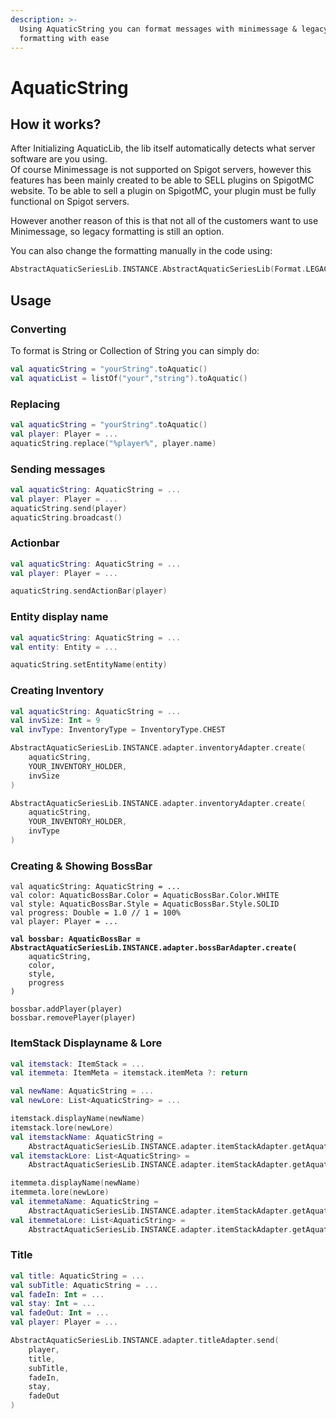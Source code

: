 ```yaml
---
description: >-
  Using AquaticString you can format messages with minimessage & legacy
  formatting with ease
---
```


# AquaticString

## How it works?

After Initializing AquaticLib, the lib itself automatically detects what server software are you using.\
Of course Minimessage is not supported on Spigot servers, however this features has been mainly created to be able to SELL plugins on SpigotMC website. To be able to sell a plugin on SpigotMC, your plugin must be fully functional on Spigot servers.

However another reason of this is that not all of the customers want to use Minimessage, so legacy formatting is still an option.

You can also change the formatting manually in the code using:

```kotlin
AbstractAquaticSeriesLib.INSTANCE.AbstractAquaticSeriesLib(Format.LEGACY)
```



## Usage

### Converting

To format is String or Collection of String you can simply do:

```kotlin
val aquaticString = "yourString".toAquatic()
val aquaticList = listOf("your","string").toAquatic()
```

### Replacing

```kotlin
val aquaticString = "yourString".toAquatic()
val player: Player = ...
aquaticString.replace("%player%", player.name)
```

### Sending messages

```kotlin
val aquaticString: AquaticString = ...
val player: Player = ...
aquaticString.send(player)
aquaticString.broadcast()
```

### Actionbar

```kotlin
val aquaticString: AquaticString = ...
val player: Player = ...

aquaticString.sendActionBar(player)
```

### Entity display name

```kotlin
val aquaticString: AquaticString = ...
val entity: Entity = ...

aquaticString.setEntityName(entity)
```

### Creating Inventory

```kotlin
val aquaticString: AquaticString = ...
val invSize: Int = 9
val invType: InventoryType = InventoryType.CHEST

AbstractAquaticSeriesLib.INSTANCE.adapter.inventoryAdapter.create(
    aquaticString,
    YOUR_INVENTORY_HOLDER,
    invSize
)

AbstractAquaticSeriesLib.INSTANCE.adapter.inventoryAdapter.create(
    aquaticString,
    YOUR_INVENTORY_HOLDER,
    invType
)
```

### Creating & Showing BossBar

<pre class="language-kotlin"><code class="lang-kotlin">val aquaticString: AquaticString = ...
val color: AquaticBossBar.Color = AquaticBossBar.Color.WHITE
val style: AquaticBossBar.Style = AquaticBossBar.Style.SOLID
val progress: Double = 1.0 // 1 = 100%
val player: Player = ...

<strong>val bossbar: AquaticBossBar = AbstractAquaticSeriesLib.INSTANCE.adapter.bossBarAdapter.create(
</strong>    aquaticString,
    color,
    style,
    progress
)

bossbar.addPlayer(player)
bossbar.removePlayer(player)
</code></pre>

### ItemStack Displayname & Lore

```kotlin
val itemstack: ItemStack = ...
val itemmeta: ItemMeta = itemstack.itemMeta ?: return

val newName: AquaticString = ...
val newLore: List<AquaticString> = ...

itemstack.displayName(newName)
itemstack.lore(newLore)
val itemstackName: AquaticString = 
    AbstractAquaticSeriesLib.INSTANCE.adapter.itemStackAdapter.getAquaticDisplayName(itemstack)
val itemstackLore: List<AquaticString> = 
    AbstractAquaticSeriesLib.INSTANCE.adapter.itemStackAdapter.getAquaticLore(itemstack)

itemmeta.displayName(newName)
itemmeta.lore(newLore)
val itemmetaName: AquaticString = 
    AbstractAquaticSeriesLib.INSTANCE.adapter.itemStackAdapter.getAquaticDisplayName(itemmeta)
val itemmetaLore: List<AquaticString> = 
    AbstractAquaticSeriesLib.INSTANCE.adapter.itemStackAdapter.getAquaticLore(itemmeta)
```

### Title

```kotlin
val title: AquaticString = ...
val subTitle: AquaticString = ...
val fadeIn: Int = ...
val stay: Int = ...
val fadeOut: Int = ...
val player: Player = ...

AbstractAquaticSeriesLib.INSTANCE.adapter.titleAdapter.send(
    player,
    title,
    subTitle,
    fadeIn,
    stay,
    fadeOut
)
```
